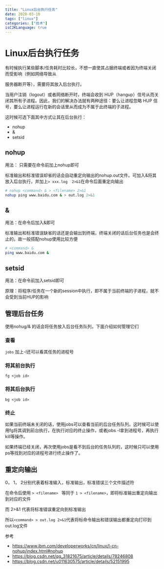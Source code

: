 ```yaml
---
title: "Linux后台执行任务"
date: 2020-03-10
tags: ["linux"]
categories: ["技术"]
isCJKLanguage: true
---
```


# Linux后台执行任务

有时候执行某些脚本/任务耗时比较长，不想一直使其占据终端或者因为终端关闭而受影响（例如网络导致从

服务器断开等），需要将其放入后台执行。

当用户注销（logout）或者网络断开时，终端会收到 HUP（hangup）信号从而关闭其所有子进程。因此，我们的解决办法就有两种途径：要么让进程忽略 HUP 信号，要么让进程运行在新的会话里从而成为不属于此终端的子进程。

这时候可选下面其中方式让其在后台执行：

- nohup
- &
- setsid



## nohup

用法： 只需要在命令前加上nohup即可

标准输出和标准错误却省的话会自动重定向输出的nohup.out文件。可加入&将其放入后台执行，并加上`> xxx.log  2>&1`在命令后面重定向输出

```bash
# nohup <command> & > <filename> 2>&1
nohup ping www.baidu.com & > out.log 2>&1
```





## &

用法：在命令后加入&即可

标准输出和标准错误缺省的话还是会输出到终端，终端关闭的话后台任务也是会终止的，故一般搭配nohup使用比较方便

```bash
# <command> &
ping www.baidu.com &
```





## setsid

用法：在命令前加入setsid即可

原理：将程序/任务在一个新的session中执行，即不属于当前终端的子进程，就不会受到当前HUP的影响



## 管理后台任务

使用nohug/& 的话会将任务放入后台任务队列，下面介绍如何管理它们



### 查看

`jobs` 加上-l还可以看其任务的进程号



### 将其前台执行

`fg <job id>`



### 将其后台执行

`bg <job id>`



### 终止

如果当前终端未关闭的话，使用jobs可以查看当前的后台任务队列。这时候可以使用fg将其调到前台执行，在执行对应的终止操作，或者jobs -l拿到进程号，再执行kill等操作。

如果终端已经关闭，再次使用jobs是看不到后台的任务队列的，这时候只可以使用ps等找到对应的进程号进行终止操作了。



## 重定向输出

0， 1， 2分别代表着标准输入，标准输出，标准错误三个文件描述符

在命令后使用 `> <filename> ` 等同于 `1 > <filename>`，即将标准输出重定向输出到对应的文件

而 2>&1 代表将标准错误重定向到标准输出

所以`<command> > out.log 2>&1`代表将标命令输出和错误输出都重定向打印到out.log文件



参考

- https://www.ibm.com/developerworks/cn/linux/l-cn-nohup/index.html#nohup
- https://blog.csdn.net/qq_31821675/article/details/78246808
- https://blog.csdn.net/u011630575/article/details/52151995

